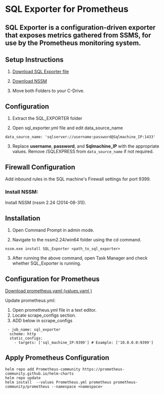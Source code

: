 
# SQL Exporter for Prometheus 

## SQL Exporter is a configuration-driven exporter that exposes metrics gathered from SSMS, for use by the Prometheus monitoring system.

 

## Setup Instructions 

1. [Download SQL Exporter file](https://drive.google.com/file/d/1NNk3zKwIe5482gmkj1t2a5utnyvAZuAT/view)

2. [Download NSSM](https://nssm.cc/download)

3. Move both Folders to your C-Drive.

## Configuration 

1. Extract the SQL_EXPORTER folder

2. Open sql_exporter.yml file and edit data_source_name

```
data_source_name: 'sqlserver://username:password@Sqlmachine_IP:1433'
```

3. Replace **username**, **password**, and **Sqlmachine_IP** with the appropriate values. Remove /SQLEXPRESS from `data_source_name` if not required.


## Firewall Configuration

Add inbound rules in the SQL machine's Firewall settings for port 9399.

### Install NSSM:

Install NSSM (nssm 2.24 (2014-08-31)).

## Installation

1. Open Command Prompt in admin mode.

2. Navigate to the nssm2.24/win64 folder using the cd command.

```
nssm.exe install SQL_Exporter <path_to_sql_exporter>

```

3. After running the above command, open Task Manager and check whether SQL_Exporter is running.

## Configuration for Prometheus

[Download prometheus.yaml (values.yaml )](https://github.com/prometheus-community/helm-charts/blob/main/charts/kube-prometheus-stack/values.yaml) 


Update prometheus.yml:

1. Open prometheus.yml file in a text editor.
2. Locate scrape_configs section.
3. ADD below in scrape_configs
 
``` 
 - job_name: sql_exporter
  scheme: http
  static_configs:
    - targets: ['sql_machine_IP:9399'] # Example: ['10.0.0.0:9399']

```

## Apply Prometheus Configuration

```
helm repo add Prometheus-community https://prometheus-community.github.io/helm-charts
helm repo update
helm install  --values Prometheus.yml prometheus prometheus-community/prometheus --namespace <namespace>

```

